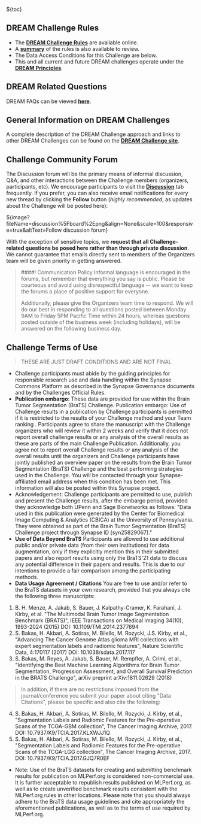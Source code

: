 <!-- markdownlint-disable no-inline-html -->

<!-- markdownlint-disable-next-line first-line-h1 -->
${toc}

## **DREAM Challenge Rules**

- The [**DREAM Challenge Rules**](https://www.synapse.org/#!Synapse:syn10144147/wiki/448310) are available online.
-  A [**summary**](https://www.synapse.org/#!Synapse:syn10144149) of the rules is also available to review.
- The Data Access Conditions for this Challenge are below.
- This and all current and future DREAM challenges operate under the [**DREAM Principles**](https://www.synapse.org/#!Synapse:syn6182468/wiki/401779).

## **DREAM Related Questions**

DREAM FAQs can be viewed [**here**](http://dreamchallenges.org/faqs/).

## **General Information on DREAM Challenges**

A complete description of the DREAM Challenge approach and links to other DREAM Challenges can be found on the [**DREAM Challenge site**](http://dreamchallenges.org).

## **Challenge Community Forum**

The Discussion forum will be the primary means of informal discussion, Q&A, and other interactions between the Challenge members (organizers, participants, etc).  We encourage participants to visit the [**Discussion**](https://www.synapse.org/#!Synapse:syn25829070/discussion/default) tab frequently. If you prefer, you can also receive email notifications for every new thread by clicking the **Follow** button (_highly recommended_, as updates about the Challenge will be posted here):

${image?fileName=discussion%5Fboard%2Epng&align=None&scale=100&responsive=true&altText=Follow discussion forum}
<br/>

With the exception of sensitive topics, we **request that all Challenge-related questions be posed here rather than through private discussion**.  We cannot guarantee that emails directly sent to members of the Organizers team will be given priority in getting answered.

> ####! Communication Policy
> Informal language is encouraged in the forums, but remember that everything you say is public.  Please be courteous and avoid using disrespectful language -- we want to keep the forums a place of positive support for everyone.
>
> Additionally, please give the Organizers team time to respond.  We will do our best in responding to all questions posted between Monday 9AM to Friday 5PM Pacific Time within 24 hours, whereas questions posted outside of the business week (including holidays), will be answered on the following business day.

## **Challenge Terms of Use**

> THESE ARE JUST DRAFT CONDITIONS AND ARE NOT FINAL

- Challenge participants must abide by the guiding principles for responsible research use and data handling within the Synapse Commons Platform as described in the Synapse Governance documents and by the Challenges Official Rules. 
- **Publication embargo**: These data are provided for use within the Brain Tumor Segmentation (BraTS) Challenge. Publication embargo: Use of Challenge results in a publication by Challenge participants is permitted if it is restricted to the results of your Challenge method and your Team ranking . Participants agree to share the manuscript with the Challenge organizers who will review it within 2 weeks and verify that it does not report overall challenge results or any analysis of the overall results as these are parts of the main Challenge Publication. Additionally, you agree not to report overall Challenge results or any analysis of the overall results until the organizers and Challenge participants have jointly published an overview paper on the results from the Brain Tumor Segmentation (BraTS) Challenge and the best performing strategies used in the Challenge. You will be contacted through your Synapse-affiliated email address when this condition has been met. This information will also be posted within this Synapse project. 
- Acknowledgement: Challenge participants are permitted to use, publish and present the Challenge results, after the embargo period, provided they acknowledge both UPenn and Sage Bionetworks as follows: "Data used in this publication were generated by the Center for Biomedical Image Computing & Analytics (CBICA) at the University of Pennsylvania. They were obtained as part of the Brain Tumor Segmentation (BraTS) Challenge project through Synapse ID (syn25829067)." 
- **Use of Data Beyond BraTS**
Participants are allowed to use additional public and/or private data (from their own institutions) for data augmentation, only if they explicitly mention this in their submitted papers and also report results using only the BraTS'21 data to discuss any potential difference in their papers and results. This is due to our intentions to provide a fair comparison among the participating methods. 
- **Data Usage Agreement / Citations**
You are free to use and/or refer to the BraTS datasets in your own research, provided that you always cite the following three manuscripts: 
1. B. H. Menze, A. Jakab, S. Bauer, J. Kalpathy-Cramer, K. Farahani, J. Kirby, et al. "The Multimodal Brain Tumor Image Segmentation Benchmark (BRATS)", IEEE Transactions on Medical Imaging 34(10), 1993-2024 (2015) DOI: 
10.1109/TMI.2014.2377694 
2. S. Bakas, H. Akbari, A. Sotiras, M. Bilello, M. Rozycki, J.S. Kirby, et al., "Advancing The Cancer Genome Atlas glioma MRI collections with expert segmentation labels and radiomic features", Nature Scientific Data, 4:170117 (2017) DOI: 
10.1038/sdata.2017.117 
3. S. Bakas, M. Reyes, A. Jakab, S. Bauer, M. Rempfler, A. Crimi, et al., "Identifying the Best Machine Learning Algorithms for Brain Tumor Segmentation, Progression Assessment, and Overall Survival Prediction in the BRATS Challenge", arXiv preprint arXiv:1811.02629 (2018) 
>In addition, if there are no restrictions imposed from the journal/conference you submit your paper about citing "Data Citations", please be specific and also cite the following: 
4. S. Bakas, H. Akbari, A. Sotiras, M. Bilello, M. Rozycki, J. Kirby, et al., "Segmentation Labels and Radiomic Features for the Pre-operative Scans of the TCGA-GBM collection", The Cancer Imaging Archive, 2017. DOI: 10.7937/K9/TCIA.2017.KLXWJJ1Q 
5. S. Bakas, H. Akbari, A. Sotiras, M. Bilello, M. Rozycki, J. Kirby, et al., "Segmentation Labels and Radiomic Features for the Pre-operative Scans of the TCGA-LGG collection", The Cancer Imaging Archive, 2017. DOI: 10.7937/K9/TCIA.2017.GJQ7R0EF 

- Note: Use of the BraTS datasets for creating and submitting benchmark results for publication on MLPerf.org is considered non-commercial use. It is further acceptable to republish results published on MLPerf.org, as well as to create unverified benchmark results consistent with the MLPerf.org rules in other locations. Please note that you should always adhere to the BraTS data usage guidelines and cite appropriately the aforementioned publications, as well as to the terms of use required by MLPerf.org. 
